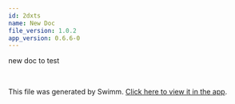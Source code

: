 ```yaml
---
id: 2dxts
name: New Doc
file_version: 1.0.2
app_version: 0.6.6-0
---
```


new doc to test

<br/>

This file was generated by Swimm. [Click here to view it in the app](http://localhost:5000/repos/Z2l0aHViJTNBJTNBc3Rva2Utd2VhdGhlciUzQSUzQUFkZGllQ29oZW4=/docs/2dxts).